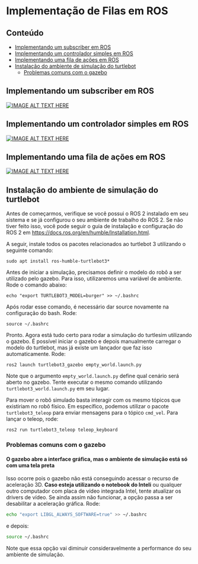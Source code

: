 # Implementação de Filas em ROS <!-- omit in toc -->

## Conteúdo <!-- omit in toc -->

-   [Implementando um subscriber em ROS](#implementando-um-subscriber-em-ros)
-   [Implementando um controlador simples em ROS](#implementando-um-controlador-simples-em-ros)
-   [Implementando uma fila de ações em ROS](#implementando-uma-fila-de-ações-em-ros)
-   [Instalação do ambiente de simulação do turtlebot](#instalação-do-ambiente-de-simulação-do-turtlebot)
    -   [Problemas comuns com o gazebo](#problemas-comuns-com-o-gazebo)

## Implementando um subscriber em ROS

[![IMAGE ALT TEXT HERE](https://img.youtube.com/vi/7CkcfUkLMWQ/0.jpg)](https://www.youtube.com/watch?v=7CkcfUkLMWQ)

## Implementando um controlador simples em ROS

[![IMAGE ALT TEXT HERE](https://img.youtube.com/vi/pDDB2E7CWUI/0.jpg)](https://www.youtube.com/watch?v=pDDB2E7CWUI)

## Implementando uma fila de ações em ROS

[![IMAGE ALT TEXT HERE](https://img.youtube.com/vi/c9F0yM7PLKs.jpg)](https://www.youtube.com/watch?v=c9F0yM7PLKs)

## Instalação do ambiente de simulação do turtlebot

Antes de começarmos, verifique se você possui o ROS 2 instalado em seu sistema e se já configurou o seu ambiente de trabalho do ROS 2. Se não tiver feito isso, você pode seguir o guia de instalação e configuração do ROS 2 em https://docs.ros.org/en/humble/Installation.html.

A seguir, instale todos os pacotes relacionados ao turtlebot 3 utilizando o seguinte comando:

```console
sudo apt install ros-humble-turtlebot3*
```

Antes de iniciar a simulação, precisamos definir o modelo do robô a ser utilizado pelo gazebo. Para isso, utilizaremos uma variável de ambiente. Rode o comando abaixo:

```console
echo "export TURTLEBOT3_MODEL=burger" >> ~/.bashrc
```

Após rodar esse comando, é necessário dar source novamente na configuração do bash. Rode:

```console
source ~/.bashrc
```

Pronto. Agora está tudo certo para rodar a simulação do turtlesim utilizando o gazebo. É possível iniciar o gazebo e depois manualmente carregar o modelo do turtlebot, mas já existe um lançador que faz isso automaticamente. Rode:

```console
ros2 launch turtlebot3_gazebo empty_world.launch.py
```

Note que o argumento `empty_world.launch.py` define qual cenário será aberto no gazebo. Tente executar o mesmo comando utilizando `turtlebot3_world.launch.py` em seu lugar.

Para mover o robô simulado basta interagir com os mesmo tópicos que existiriam no robô físico. Em específico, podemos utilizar o pacote `turtlebot3_teleop` para enviar mensagens para o tópico `cmd_vel`. Para lançar o teleop, rode:

```console
ros2 run turtlebot3_teleop teleop_keyboard
```

### Problemas comuns com o gazebo

#### O gazebo abre a interface gráfica, mas o ambiente de simulação está só com uma tela preta

Isso ocorre pois o gazebo não está conseguindo acessar o recurso de aceleração 3D. **Caso esteja utilizando o notebook do Inteli** ou qualquer outro computador com placa de vídeo integrada Intel, tente atualizar os drivers de vídeo. Se ainda assim não funcionar, a opção passa a ser desabilitar a aceleração gráfica. Rode:

```bash
echo "export LIBGL_ALWAYS_SOFTWARE=true" >> ~/.bashrc
```

e depois:

```bash
source ~/.bashrc
```

Note que essa opção vai diminuir consideravelmente a performance do seu ambiente de simulação.
